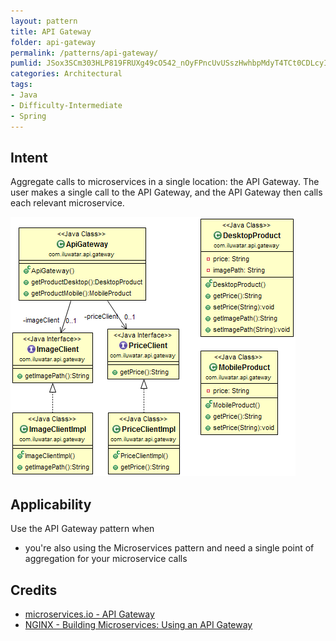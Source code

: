 ```yaml
---
layout: pattern
title: API Gateway
folder: api-gateway
permalink: /patterns/api-gateway/
pumlid: JSox3SCm303HLP819FRUXg49cO542_nOyFPncUvUSszHwhbpMdyT4TCt0CDLcyIHdtGsEZLOez8vG7ek33JuueLbPvUcPM84cpeCz2S0fvI6mGjluA1_b-Tt2N5D6tNcw3y0
categories: Architectural
tags:
- Java
- Difficulty-Intermediate
- Spring
---
```


## Intent

Aggregate calls to microservices in a single location: the API Gateway. The user makes a single
call to the API Gateway, and the API Gateway then calls each relevant microservice.

![alt text](./etc/api-gateway.png "API Gateway")

## Applicability

Use the API Gateway pattern when

* you're also using the Microservices pattern and need a single point of aggregation for your
microservice calls

## Credits

* [microservices.io - API Gateway](http://microservices.io/patterns/apigateway.html)
* [NGINX - Building Microservices: Using an API Gateway](https://www.nginx.com/blog/building-microservices-using-an-api-gateway/)
